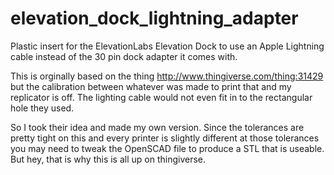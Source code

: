 elevation_dock_lightning_adapter
================================

Plastic insert for the ElevationLabs Elevation Dock to use an Apple Lightning cable instead of the 30 pin dock adapter it comes with.

This is orginally based on the thing http://www.thingiverse.com/thing:31429 but the calibration between whatever was made to print that and my replicator is off. The lighting cable would not even fit in to the rectangular hole they used.

So I took their idea and made my own version. Since the tolerances are pretty tight on this and every printer is slightly different at those tolerances you may need to tweak the OpenSCAD file to produce a STL that is useable. But hey, that is why this is all up on thingiverse.

